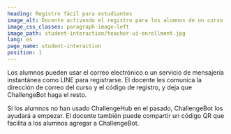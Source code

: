 ```yaml
---
heading: Registro fácil para estudiantes
image_alt: Docente activando el registro para los alumnos de un curso
image_css_classes: paragraph-image-left
image_path: student-interaction/teacher-ui-enrollment.jpg
lang: es
page_name: student-interaction
position: 1
---
```


Los alumnos pueden usar el correo electrónico o un servicio de mensajería instantánea como LINE para registrarse. El docente les comunica la dirección de correo del curso y el código de registro, y deja que ChallengeBot haga el resto.

Si los alumnos no han usado ChallengeHub en el pasado, ChallengeBot los ayudará a empezar. El docente también puede compartir un código QR que facilita a los alumnos agregar a ChallengeBot.
